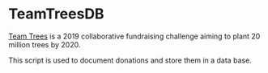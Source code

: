 # TeamTreesDB
<a href='https://teamtrees.org/'>Team Trees</a> is a 2019 collaborative fundraising challenge aiming to plant 20 million trees by 2020.</br>

This script is used to document donations and store them in a data base.
